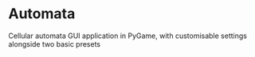 # Automata
Cellular automata GUI application in PyGame, with customisable settings alongside two basic presets
